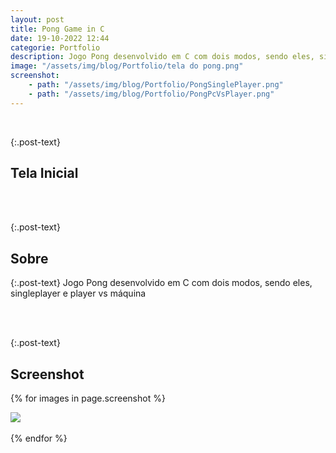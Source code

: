 ```yaml
---
layout: post
title: Pong Game in C
date: 19-10-2022 12:44
categorie: Portfolio
description: Jogo Pong desenvolvido em C com dois modos, sendo eles, singleplayer e player vs máquina
image: "/assets/img/blog/Portfolio/tela do pong.png"
screenshot: 
    - path: "/assets/img/blog/Portfolio/PongSinglePlayer.png"
    - path: "/assets/img/blog/Portfolio/PongPcVsPlayer.png"
---
```


<div class="post-line"></div>
<br />

{:.post-text}
## Tela Inicial

<div class="text-center">
  <img
    src="{{site.baseurl}}{{ page.image }}"
    class="rounded post-img" id="post-img"
    alt=""
  />
</div>
<div class="modal-img" id="modal-img">
  <span class="close"><ion-icon name="close-outline"></ion-icon></span>
  <img
    src="{{{site.baseurl}}{{ page.image }}"
    class="rounded post-img modal-content" id="img-content"
    alt=""
  />
  <div id="caption"></div>
</div>
<br />
<div class="post-line"></div>
<br />

{:.post-text}
## Sobre

{:.post-text}
Jogo Pong desenvolvido em C com dois modos, sendo eles, singleplayer e player vs máquina

<br />
<div class="post-line"></div>
<br />

{:.post-text}
## Screenshot

{% for images in page.screenshot %}
<div class="text-center">
  <img
    src="{{{site.baseurl}}{{ images.path }}"
    class="rounded post-img" id="post-img"
  />
</div>
<div class="modal-img" id="modal-img">
  <span class="close"><ion-icon name="close-outline"></ion-icon></span>
  <img
    src="{{{site.baseurl}}{{ images.path }}"
    class="rounded post-img modal-content" id="img-content"
    alt=""
  />
  <div id="caption"></div>
</div>
<br />
{% endfor %}
